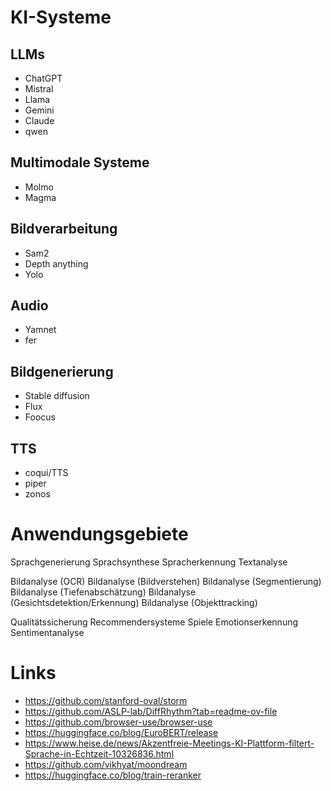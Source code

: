 # KI-Systeme

## LLMs

- ChatGPT
- Mistral
- Llama
- Gemini
- Claude
- qwen

## Multimodale Systeme
- Molmo
- Magma

## Bildverarbeitung

- Sam2
- Depth anything
- Yolo

## Audio
- Yamnet
- fer

## Bildgenerierung
- Stable diffusion
- Flux
- Foocus

## TTS
- coqui/TTS
- piper
- zonos

# Anwendungsgebiete

Sprachgenerierung
Sprachsynthese
Spracherkennung
Textanalyse

Bildanalyse (OCR)
Bildanalyse (Bildverstehen)
Bildanalyse (Segmentierung)
Bildanalyse (Tiefenabschätzung)
Bildanalyse (Gesichtsdetektion/Erkennung)
Bildanalyse (Objekttracking)

Qualitätssicherung
Recommendersysteme
Spiele
Emotionserkennung
Sentimentanalyse

# Links

- https://github.com/stanford-oval/storm
- https://github.com/ASLP-lab/DiffRhythm?tab=readme-ov-file
- https://github.com/browser-use/browser-use
- https://huggingface.co/blog/EuroBERT/release
- https://www.heise.de/news/Akzentfreie-Meetings-KI-Plattform-filtert-Sprache-in-Echtzeit-10326836.html
- https://github.com/vikhyat/moondream
- https://huggingface.co/blog/train-reranker
